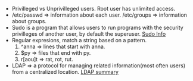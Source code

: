 - Privilleged vs Unprivilleged users. Root user has unlimited access.
- /etc/passwd => information about each user.  /etc/groups => information about groups. 
- Sudo is a program that allows users to run programs with the security privilleges of another user, by default the superuser.
[Sudo Info](https://en.wikipedia.org/wiki/Sudo)
- Regular expresions, match a string based on a pattern.
  1. ^anna => lines that start with anna.
  2. $py => files that end with py.
  3. r[aou]t => rat, rot, rut.
- LDAP => a protocol for managing related information(most often users) from a centralized location.
[LDAP summary](https://www.electricmonk.nl/log/2013/03/10/quick-introduction-to-ldap-basics/)
